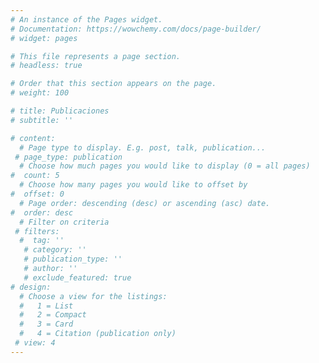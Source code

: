 ```yaml
---
# An instance of the Pages widget.
# Documentation: https://wowchemy.com/docs/page-builder/
# widget: pages

# This file represents a page section.
# headless: true

# Order that this section appears on the page.
# weight: 100

# title: Publicaciones
# subtitle: ''

# content:
  # Page type to display. E.g. post, talk, publication...
 # page_type: publication
  # Choose how much pages you would like to display (0 = all pages)
#  count: 5
  # Choose how many pages you would like to offset by
#  offset: 0
  # Page order: descending (desc) or ascending (asc) date.
#  order: desc
  # Filter on criteria
 # filters:
  #  tag: ''
   # category: ''
   # publication_type: ''
   # author: ''
   # exclude_featured: true
# design:
  # Choose a view for the listings:
  #   1 = List
  #   2 = Compact
  #   3 = Card
  #   4 = Citation (publication only)
 # view: 4
---
```


